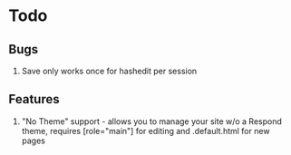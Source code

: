 # Todo

## Bugs
1. Save only works once for hashedit per session

## Features
1. "No Theme" support - allows you to manage your site w/o a Respond theme, requires [role="main"] for editing and .default.html for new pages
